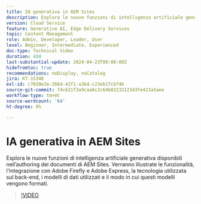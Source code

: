 ```yaml
---
title: IA generativa in AEM Sites
description: Esplora le nuove funzioni di intelligenza artificiale generativa disponibili per l’authoring dei documenti AEM.
version: Cloud Service
feature: Generative AI, Edge Delivery Services
topic: Content Management
role: Admin, Developer, Leader, User
level: Beginner, Intermediate, Experienced
doc-type: Technical Video
duration: 434
last-substantial-update: 2024-04-23T00:00:00Z
hidefromtoc: true
recommendations: noDisplay, noCatalog
jira: KT-15348
exl-id: c7020e3e-2664-42f1-a3b4-c23eb17cbf4b
source-git-commit: f4c621f3a9caa8c2c64b8323312343fe421a5aee
workflow-type: tm+mt
source-wordcount: '64'
ht-degree: 0%

---
```


# IA generativa in AEM Sites

Esplora le nuove funzioni di intelligenza artificiale generativa disponibili nell’authoring dei documenti di AEM Sites. Verranno illustrate le funzionalità, l&#39;integrazione con Adobe Firefly e Adobe Express, la tecnologia utilizzata sul back-end, i modelli di dati utilizzati e il modo in cui questi modelli vengono formati.

>[!VIDEO](https://video.tv.adobe.com/v/3428436/?learn=on)
